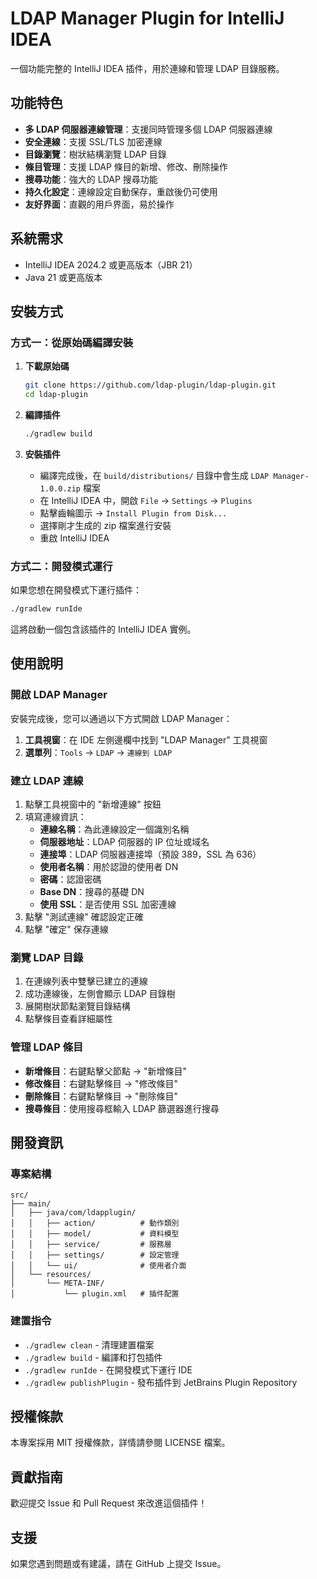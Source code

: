# LDAP Manager Plugin for IntelliJ IDEA

一個功能完整的 IntelliJ IDEA 插件，用於連線和管理 LDAP 目錄服務。

## 功能特色

- **多 LDAP 伺服器連線管理**：支援同時管理多個 LDAP 伺服器連線
- **安全連線**：支援 SSL/TLS 加密連線
- **目錄瀏覽**：樹狀結構瀏覽 LDAP 目錄
- **條目管理**：支援 LDAP 條目的新增、修改、刪除操作
- **搜尋功能**：強大的 LDAP 搜尋功能
- **持久化設定**：連線設定自動保存，重啟後仍可使用
- **友好界面**：直觀的用戶界面，易於操作

## 系統需求

- IntelliJ IDEA 2024.2 或更高版本（JBR 21）
- Java 21 或更高版本

## 安裝方式

### 方式一：從原始碼編譯安裝

1. **下載原始碼**
   ```bash
   git clone https://github.com/ldap-plugin/ldap-plugin.git
   cd ldap-plugin
   ```

2. **編譯插件**
   ```bash
   ./gradlew build
   ```

3. **安裝插件**
   - 編譯完成後，在 `build/distributions/` 目錄中會生成 `LDAP Manager-1.0.0.zip` 檔案
   - 在 IntelliJ IDEA 中，開啟 `File` → `Settings` → `Plugins`
   - 點擊齒輪圖示 → `Install Plugin from Disk...`
   - 選擇剛才生成的 zip 檔案進行安裝
   - 重啟 IntelliJ IDEA

### 方式二：開發模式運行

如果您想在開發模式下運行插件：

```bash
./gradlew runIde
```

這將啟動一個包含該插件的 IntelliJ IDEA 實例。

## 使用說明

### 開啟 LDAP Manager

安裝完成後，您可以通過以下方式開啟 LDAP Manager：

1. **工具視窗**：在 IDE 左側邊欄中找到 "LDAP Manager" 工具視窗
2. **選單列**：`Tools` → `LDAP` → `連線到 LDAP`

### 建立 LDAP 連線

1. 點擊工具視窗中的 "新增連線" 按鈕
2. 填寫連線資訊：
   - **連線名稱**：為此連線設定一個識別名稱
   - **伺服器地址**：LDAP 伺服器的 IP 位址或域名
   - **連接埠**：LDAP 伺服器連接埠（預設 389，SSL 為 636）
   - **使用者名稱**：用於認證的使用者 DN
   - **密碼**：認證密碼
   - **Base DN**：搜尋的基礎 DN
   - **使用 SSL**：是否使用 SSL 加密連線
3. 點擊 "測試連線" 確認設定正確
4. 點擊 "確定" 保存連線

### 瀏覽 LDAP 目錄

1. 在連線列表中雙擊已建立的連線
2. 成功連線後，左側會顯示 LDAP 目錄樹
3. 展開樹狀節點瀏覽目錄結構
4. 點擊條目查看詳細屬性

### 管理 LDAP 條目

- **新增條目**：右鍵點擊父節點 → "新增條目"
- **修改條目**：右鍵點擊條目 → "修改條目"
- **刪除條目**：右鍵點擊條目 → "刪除條目"
- **搜尋條目**：使用搜尋框輸入 LDAP 篩選器進行搜尋

## 開發資訊

### 專案結構

```
src/
├── main/
│   ├── java/com/ldapplugin/
│   │   ├── action/          # 動作類別
│   │   ├── model/           # 資料模型
│   │   ├── service/         # 服務層
│   │   ├── settings/        # 設定管理
│   │   └── ui/              # 使用者介面
│   └── resources/
│       └── META-INF/
│           └── plugin.xml   # 插件配置
```

### 建置指令

- `./gradlew clean` - 清理建置檔案
- `./gradlew build` - 編譯和打包插件
- `./gradlew runIde` - 在開發模式下運行 IDE
- `./gradlew publishPlugin` - 發布插件到 JetBrains Plugin Repository

## 授權條款

本專案採用 MIT 授權條款，詳情請參閱 LICENSE 檔案。

## 貢獻指南

歡迎提交 Issue 和 Pull Request 來改進這個插件！

## 支援

如果您遇到問題或有建議，請在 GitHub 上提交 Issue。

